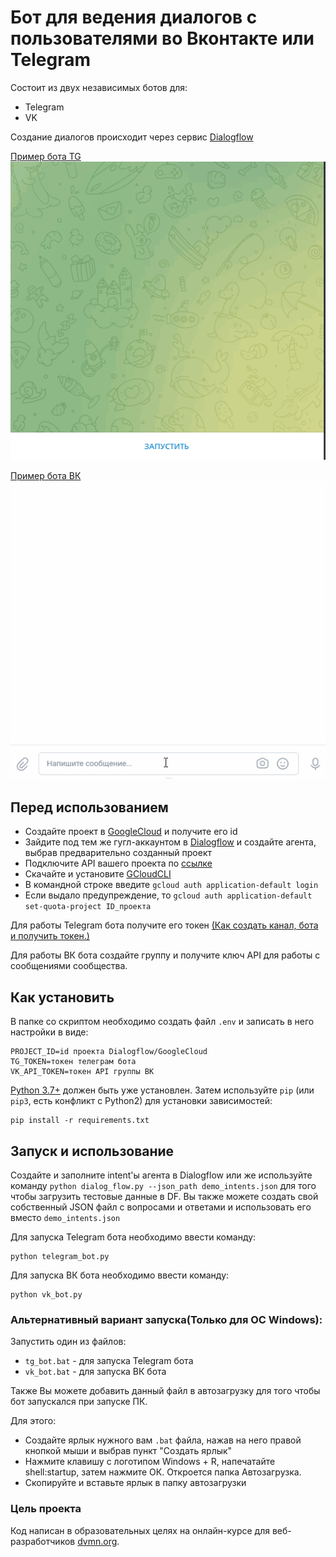 # Бот для ведения диалогов с пользователями во Вконтакте или Telegram

Состоит из двух независимых ботов для:
- Telegram
- VK

Создание диалогов происходит через сервис [Dialogflow](https://dialogflow.cloud.google.com/)

[Пример бота TG](https://t.me/verb_game_dvmn_bot)
![Демонстрация работы](tg_bot.gif)


[Пример бота ВК](https://vk.com/public216230522)
![Демонстрация работы](vk_bot.gif)

## Перед использованием

- Создайте проект в [GoogleCloud](https://console.cloud.google.com/projectselector2/home/dashboard?_ga=2.102882952.945628098.1664273348-1333030587.1663324445) и получите его id
- Зайдите под тем же гугл-аккаунтом в [Dialogflow](https://dialogflow.cloud.google.com/) и создайте агента, выбрав предварительно созданный проект
- Подключите API вашего проекта по [ссылке](https://console.cloud.google.com/flows/enableapi?apiid=dialogflow.googleapis.com&_ga=2.235976969.945628098.1664273348-1333030587.1663324445)
- Скачайте и установите [GCloudCLI](https://dl.google.com/dl/cloudsdk/channels/rapid/GoogleCloudSDKInstaller.exe)
- В командной строке введите `gcloud auth application-default login`
- Если выдало предупреждение, то `gcloud auth application-default set-quota-project ID_проекта`

Для работы Telegram бота получите его токен [(Как создать канал, бота и получить токен.)](https://smmplanner.com/blog/otlozhennyj-posting-v-telegram/) 

Для работы ВК бота создайте группу и получите ключ API для работы с сообщениями сообщества.
## Как установить

В папке со скриптом необходимо создать файл `.env` и записать в него настройки в виде:
```
PROJECT_ID=id проекта Dialogflow/GoogleCloud
TG_TOKEN=токен телеграм бота
VK_API_TOKEN=токен API группы ВК
```

[Python 3.7+](https://www.python.org/downloads/) должен быть уже установлен. 
Затем используйте `pip` (или `pip3`, есть конфликт с Python2) для установки зависимостей:
```
pip install -r requirements.txt
```

## Запуск и использование

Создайте и заполните intent'ы агента в Dialogflow или же используйте команду `python dialog_flow.py --json_path demo_intents.json` для того чтобы загрузить тестовые данные в DF. Вы также можете создать свой собственный JSON файл с вопросами и ответами и использовать его вместо `demo_intents.json` 

Для запуска Telegram бота необходимо ввести команду:
```
python telegram_bot.py
```
Для запуска ВК бота необходимо ввести команду:
```
python vk_bot.py
```

### Альтернативный вариант запуска(Только для ОС Windows):

Запустить один из файлов:
- `tg_bot.bat` - для запуска Telegram бота
- `vk_bot.bat` - для запуска ВК бота

Также Вы можете добавить данный файл в автозагрузку для того чтобы бот запускался при запуске ПК.

Для этого:
- Создайте ярлык нужного вам `.bat` файла, нажав на него правой кнопкой мыши и выбрав пункт "Создать ярлык"
- Нажмите клавишу с логотипом Windows + R, напечатайте shell:startup, затем нажмите ОК. Откроется папка Автозагрузка.
- Скопируйте и вставьте ярлык в папку автозагрузки

### Цель проекта

Код написан в образовательных целях на онлайн-курсе для веб-разработчиков [dvmn.org](https://dvmn.org/).